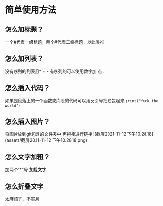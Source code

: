 # 简单使用方法
## 怎么加标题？
一个#代表一级标题，两个#代表二级标题，以此类推
## 怎么加列表？
没有序列的列表用* + - 
有序列的可以使用数字加  点 .

## 怎么插入代码？
如果是段落上的一个函数或片段的代码可以用反引号把它包起来
`print("fuck the world")`

## 怎么插入图片？
将图片放到git包含的文件夹中
再拖拽进行链接
![截屏2021-11-12 下午10.28.18](assets/截屏2021-11-12 下午10.28.18.png)
## 怎么文字加粗？
加两个“*”号
**加粗文字**

## 怎么折叠文字
太麻烦了，不实用

